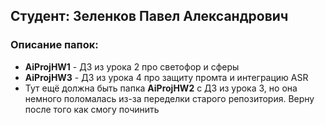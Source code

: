 ## Студент: Зеленков Павел Александрович
### Описание папок:
* **AiProjHW1** - ДЗ из урока 2 про светофор и сферы
* **AiProjHW3** - ДЗ из урока 4 про защиту промта и интеграцию ASR
* Тут ещё должна быть папка **AiProjHW2** с ДЗ из урока 3, но она немного поломалась из-за переделки старого репозитория. Верну после того как смогу починить
